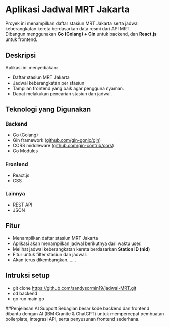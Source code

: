 # Aplikasi Jadwal MRT Jakarta

Proyek ini menampilkan daftar stasiun MRT Jakarta serta jadwal keberangkatan kereta berdasarkan data resmi dari API MRT.  
Dibangun menggunakan **Go (Golang) + Gin** untuk backend, dan **React.js** untuk frontend.

##  Deskripsi
Aplikasi ini menyediakan:
- Daftar stasiun MRT Jakarta
- Jadwal keberangkatan per stasiun
- Tampilan frontend yang baik agar pengguna nyaman.
- Dapat melakukan pencarian stasiun dan jadwal.

## Teknologi yang Digunakan

### Backend
- Go (Golang)
- Gin framework ([github.com/gin-gonic/gin](https://github.com/gin-gonic/gin))
- CORS middleware ([github.com/gin-contrib/cors](https://github.com/gin-contrib/cors))
- Go Modules

### Frontend
- React.js
- CSS

### Lainnya
- REST API
- JSON

## Fitur
- Menampilkan daftar stasiun MRT Jakarta
- Aplikasi akan menampilkan jadwal berikutnya dari waktu user.
- Melihat jadwal keberangkatan kereta berdasarkan **Station ID (nid)**
- Fitur untuk filter stasiun dan jadwal.
- Akan terus dikembangkan.......

## Intruksi setup
- git clone https://github.com/sandysormin19/jadwal-MRT.git
- cd backend
- go run main.go

##Penjelasan AI Support
Sebagian besar kode backend dan frontend dibantu dengan AI (IBM Granite & ChatGPT) 
untuk mempercepat pembuatan boilerplate, integrasi API, serta penyusunan frontend sederhana.

